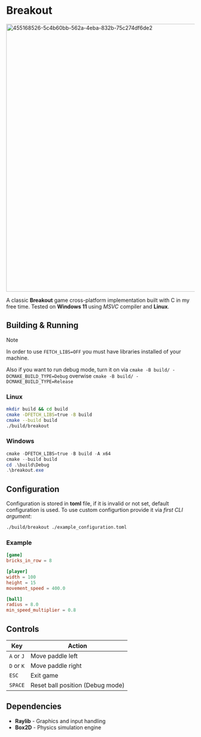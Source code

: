 # Breakout

<img width="1274" height="714" alt="455168526-5c4b60bb-562a-4eba-832b-75c274df6de2" src="https://github.com/user-attachments/assets/5288b483-1da1-4478-ab4e-b0c27a450c0e" />

A classic **Breakout** game cross-platform implementation built with C in my free time. Tested on **Windows 11** using *MSVC* compiler and **Linux**.

## Building & Running

> [!NOTE] 
> In order to use `FETCH_LIBS=OFF` you must have libraries installed of your machine.
>
> Also if you want to run debug mode, turn it on via `cmake -B build/ -DCMAKE_BUILD_TYPE=Debug` overwise  `cmake -B build/ -DCMAKE_BUILD_TYPE=Release`

### Linux

```bash
mkdir build && cd build
cmake -DFETCH_LIBS=true -B build
cmake --build build
./build/breakout
```

### Windows

```powershell
cmake -DFETCH_LIBS=true -B build -A x64
cmake --build build
cd .\build\Debug
.\breakout.exe
```

## Configuration

Configuration is stored in **toml** file, if it is invalid or not set, default configuration is used. 
To use custom configurtion provide it via _first CLI argument_:

```sh
./build/breakout ./example_configuration.toml
```

### Example

```toml
[game]
bricks_in_row = 8

[player]
width = 100
height = 15
movement_speed = 400.0

[ball]
radius = 8.0
min_speed_multiplier = 0.8
```

## Controls

| Key | Action |
|-----|--------|
| `A` or `J` | Move paddle left |
| `D` or `K` | Move paddle right |
| `ESC` | Exit game |
| `SPACE` | Reset ball position (Debug mode) |

## Dependencies

- **Raylib** - Graphics and input handling
- **Box2D** - Physics simulation engine

